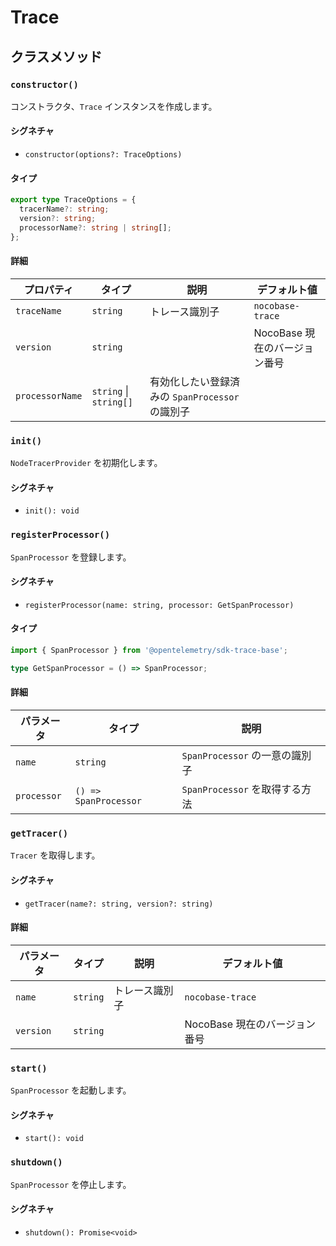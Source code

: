 # Trace

## クラスメソッド

### `constructor()`

コンストラクタ、`Trace` インスタンスを作成します。

#### シグネチャ

- `constructor(options?: TraceOptions)`

#### タイプ

```ts
export type TraceOptions = {
  tracerName?: string;
  version?: string;
  processorName?: string | string[];
};
```

#### 詳細

| プロパティ         | タイプ                   | 説明                                    | デフォルト値        |
| ------------------ | ------------------------ | --------------------------------------- | ------------------- |
| `traceName`        | `string`                | トレース識別子                          | `nocobase-trace`    |
| `version`          | `string`                |                                         | NocoBase 現在のバージョン番号 |
| `processorName`    | `string` \| `string[]`  | 有効化したい登録済みの `SpanProcessor` の識別子 |                     |

### `init()`

`NodeTracerProvider` を初期化します。

#### シグネチャ

- `init(): void`

### `registerProcessor()`

`SpanProcessor` を登録します。

#### シグネチャ

- `registerProcessor(name: string, processor: GetSpanProcessor)`

#### タイプ

```ts
import { SpanProcessor } from '@opentelemetry/sdk-trace-base';

type GetSpanProcessor = () => SpanProcessor;
```

#### 詳細

| パラメータ      | タイプ                  | 説明                        |
| --------------- | ----------------------- | --------------------------- |
| `name`          | `string`               | `SpanProcessor` の一意の識別子 |
| `processor`     | `() => SpanProcessor`  | `SpanProcessor` を取得する方法 |

### `getTracer()`

`Tracer` を取得します。

#### シグネチャ

- `getTracer(name?: string, version?: string)`

#### 詳細

| パラメータ    | タイプ     | 説明       | デフォルト値        |
| ------------- | ---------- | ---------- | ------------------- |
| `name`        | `string`   | トレース識別子 | `nocobase-trace`    |
| `version`     | `string`   |            | NocoBase 現在のバージョン番号 |

### `start()`

`SpanProcessor` を起動します。

#### シグネチャ

- `start(): void`

### `shutdown()`

`SpanProcessor` を停止します。

#### シグネチャ

- `shutdown(): Promise<void>`
